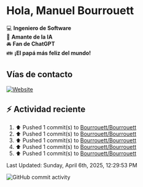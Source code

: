 # Hola, Manuel Bourrouett

:computer: **Ingeniero de Software**  
:pencil: **Amante de la IA**   
:oncoming_automobile: **Fan de ChatGPT**  
:family: **¡El papá más feliz del mundo!**  

## Vías de contacto  
[![Website](https://img.shields.io/badge/facebook.com/manuelbv29-up-green?style=for-the-badge)](website)



## :zap: Actividad reciente  

<!--RECENT_ACTIVITY:start-->  
1. ⬆️ Pushed 1 commit(s) to [Bourrouett/Bourrouett](https://github.com/Bourrouett/Bourrouett)<br>
2. ⬆️ Pushed 1 commit(s) to [Bourrouett/Bourrouett](https://github.com/Bourrouett/Bourrouett)<br>
3. ⬆️ Pushed 1 commit(s) to [Bourrouett/Bourrouett](https://github.com/Bourrouett/Bourrouett)<br>
4. ⬆️ Pushed 1 commit(s) to [Bourrouett/Bourrouett](https://github.com/Bourrouett/Bourrouett)<br>
5. ⬆️ Pushed 1 commit(s) to [Bourrouett/Bourrouett](https://github.com/Bourrouett/Bourrouett)<br>
<!--RECENT_ACTIVITY:end-->
<!--RECENT_ACTIVITY:last_update-->  
Last Updated: Sunday, April 6th, 2025, 12:29:53 PM
<!--RECENT_ACTIVITY:last_update_end-->

![GitHub commit activity](https://img.shields.io/github/commit-activity/m/Bourrouett/Bourrouett)
